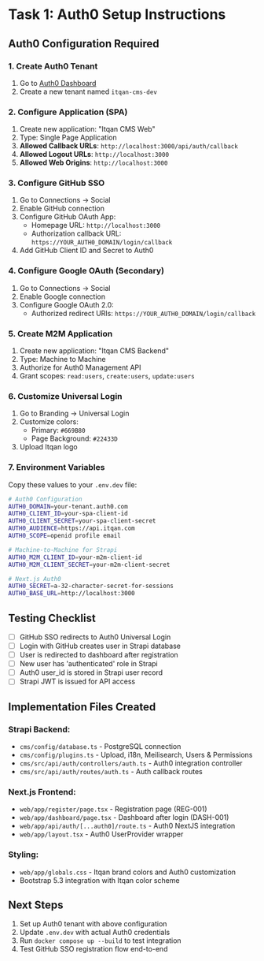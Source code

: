 # Task 1: Auth0 Setup Instructions

## Auth0 Configuration Required

### 1. Create Auth0 Tenant
1. Go to [Auth0 Dashboard](https://manage.auth0.com/)
2. Create a new tenant named `itqan-cms-dev`

### 2. Configure Application (SPA)
1. Create new application: "Itqan CMS Web"
2. Type: Single Page Application
3. **Allowed Callback URLs**: `http://localhost:3000/api/auth/callback`
4. **Allowed Logout URLs**: `http://localhost:3000`
5. **Allowed Web Origins**: `http://localhost:3000`

### 3. Configure GitHub SSO
1. Go to Connections → Social
2. Enable GitHub connection
3. Configure GitHub OAuth App:
   - Homepage URL: `http://localhost:3000`
   - Authorization callback URL: `https://YOUR_AUTH0_DOMAIN/login/callback`
4. Add GitHub Client ID and Secret to Auth0

### 4. Configure Google OAuth (Secondary)
1. Go to Connections → Social  
2. Enable Google connection
3. Configure Google OAuth 2.0:
   - Authorized redirect URIs: `https://YOUR_AUTH0_DOMAIN/login/callback`

### 5. Create M2M Application
1. Create new application: "Itqan CMS Backend"
2. Type: Machine to Machine
3. Authorize for Auth0 Management API
4. Grant scopes: `read:users`, `create:users`, `update:users`

### 6. Customize Universal Login
1. Go to Branding → Universal Login
2. Customize colors:
   - Primary: `#669B80`
   - Page Background: `#22433D`
3. Upload Itqan logo

### 7. Environment Variables
Copy these values to your `.env.dev` file:

```bash
# Auth0 Configuration
AUTH0_DOMAIN=your-tenant.auth0.com
AUTH0_CLIENT_ID=your-spa-client-id
AUTH0_CLIENT_SECRET=your-spa-client-secret
AUTH0_AUDIENCE=https://api.itqan.com
AUTH0_SCOPE=openid profile email

# Machine-to-Machine for Strapi
AUTH0_M2M_CLIENT_ID=your-m2m-client-id
AUTH0_M2M_CLIENT_SECRET=your-m2m-client-secret

# Next.js Auth0
AUTH0_SECRET=a-32-character-secret-for-sessions
AUTH0_BASE_URL=http://localhost:3000
```

## Testing Checklist

- [ ] GitHub SSO redirects to Auth0 Universal Login
- [ ] Login with GitHub creates user in Strapi database  
- [ ] User is redirected to dashboard after registration
- [ ] New user has 'authenticated' role in Strapi
- [ ] Auth0 user_id is stored in Strapi user record
- [ ] Strapi JWT is issued for API access

## Implementation Files Created

### Strapi Backend:
- `cms/config/database.ts` - PostgreSQL connection
- `cms/config/plugins.ts` - Upload, i18n, Meilisearch, Users & Permissions
- `cms/src/api/auth/controllers/auth.ts` - Auth0 integration controller
- `cms/src/api/auth/routes/auth.ts` - Auth callback routes

### Next.js Frontend:
- `web/app/register/page.tsx` - Registration page (REG-001)
- `web/app/dashboard/page.tsx` - Dashboard after login (DASH-001)
- `web/app/api/auth/[...auth0]/route.ts` - Auth0 NextJS integration
- `web/app/layout.tsx` - Auth0 UserProvider wrapper

### Styling:
- `web/app/globals.css` - Itqan brand colors and Auth0 customization
- Bootstrap 5.3 integration with Itqan color scheme

## Next Steps
1. Set up Auth0 tenant with above configuration
2. Update `.env.dev` with actual Auth0 credentials  
3. Run `docker compose up --build` to test integration
4. Test GitHub SSO registration flow end-to-end
